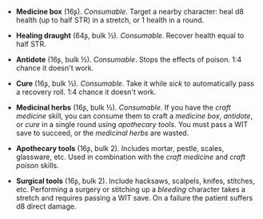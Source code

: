 * **Medicine box** (16ʂ).
_Consumable_.
Target a nearby character: heal d8 health (up to half STR) in a stretch, or 1 health in a round.


* **Healing draught** (64ʂ, bulk ½).
_Consumable_.
Recover health equal to half STR.


* **Antidote** (16ʂ, bulk ½).
_Consumable_.
Stops the effects of poison. 1:4 chance it doesn't work.


* **Cure** (16ʂ, bulk ½).
_Consumable_.
Take it while _sick_ to automatically pass a recovery roll. 1:4 chance it doesn't work.


* **Medicinal herbs** (16ʂ, bulk ½).
_Consumable_.
If you have the _craft medicine_ skill, you can consume them to craft a _medicine box_, _antidote_, or _cure_ in a single round using _apothecary tools_. You must pass a WIT save to succeed, or the _medicinal herbs_ are wasted.


* **Apothecary tools** (16ʂ, bulk 2).
Includes mortar, pestle, scales, glassware, etc. Used in combination with the _craft medicine_ and _craft poison_ skills.


* **Surgical tools** (16ʂ, bulk 2).
Include hacksaws, scalpels, knifes, stitches, etc. Performing a surgery or stitching up a _bleeding_ character takes a stretch and requires passing a WIT save. On a failure the patient suffers d8 direct damage.


